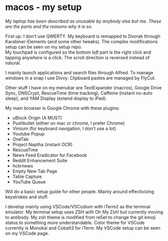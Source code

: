 # macos - my setup

*My laptop has been described as unusable by anybody else but me. These are the parts and the reasons why it is so.*

First up: I don't use QWERTY. My keyboard is remapped to Dvorak through Karabiner-Elements (and some other tweaks). The complex modifications setup can be seen on my setup repo.  
My touchpad is configured so the bottom *left* part is the right click and tapping anywhere is a click. The scroll direction is reversed instead of natural.  

I mainly launch applications and search files through Alfred. To manage windows in a snap I use Divvy. Clipboard pastes are managed by FlyCut.  

Other stuff I have on my menubar are TextExpander (macros), Google Drive Sync, DNSCrypt, RescueTime (time tracking), Caffeine (instant no-auto sleep), and YAM Display (extend display to iPad).  

My main browser is Google Chrome with these plugins:  
- uBlock Origin (A MUST)
- Pushbullet (either on mac or chrome, I prefer Chrome)
- Vimium (for keyboard navigation, I don't use a lot)
- Youtube Popup
- OneTab
- Project Naptha (instant OCR)
- RescueTime
- News Feed Eradicator for Facebook
- Reddit Enhancement Suite
- hckrnews
- Empty New Tab Page
- Table Capture
- YouTube Queue

Will do a basic setup guide for other people. Mainly around effectivizing keystrokes and stuff.

I develop mainly using VSCode/VSCodium with iTerm2 as the terminal emulator. My terminal setup uses ZSH with Oh My Zsh! but currently moving to antibody. My zsh theme is modified from re5et to change the git emoji status to something more understandable. Color theme for VSCode currently is Monokai and Cobalt2 for iTerm. My VSCode setup can be seen on my VSCode page.
